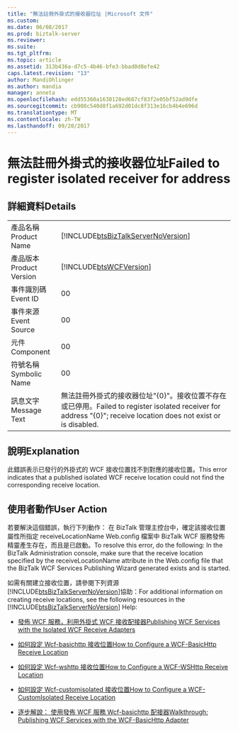 ```yaml
---
title: "無法註冊外掛式的接收器位址 |Microsoft 文件"
ms.custom: 
ms.date: 06/08/2017
ms.prod: biztalk-server
ms.reviewer: 
ms.suite: 
ms.tgt_pltfrm: 
ms.topic: article
ms.assetid: 313b436a-d7c5-4b46-bfe3-bbad0d8efe42
caps.latest.revision: "13"
author: MandiOhlinger
ms.author: mandia
manager: anneta
ms.openlocfilehash: edd55360a1638128ed687cf83f2e05bf52ad9dfe
ms.sourcegitcommit: cb908c540d8f1a692d01dc8f313e16cb4b4e696d
ms.translationtype: MT
ms.contentlocale: zh-TW
ms.lasthandoff: 09/20/2017
---
```

# <a name="failed-to-register-isolated-receiver-for-address"></a><span data-ttu-id="10d3d-102">無法註冊外掛式的接收器位址</span><span class="sxs-lookup"><span data-stu-id="10d3d-102">Failed to register isolated receiver for address</span></span>
## <a name="details"></a><span data-ttu-id="10d3d-103">詳細資料</span><span class="sxs-lookup"><span data-stu-id="10d3d-103">Details</span></span>  
  
|||  
|-|-|  
|<span data-ttu-id="10d3d-104">產品名稱</span><span class="sxs-lookup"><span data-stu-id="10d3d-104">Product Name</span></span>|[!INCLUDE[btsBizTalkServerNoVersion](../includes/btsbiztalkservernoversion-md.md)]|  
|<span data-ttu-id="10d3d-105">產品版本</span><span class="sxs-lookup"><span data-stu-id="10d3d-105">Product Version</span></span>|[!INCLUDE[btsWCFVersion](../includes/btswcfversion-md.md)]|  
|<span data-ttu-id="10d3d-106">事件識別碼</span><span class="sxs-lookup"><span data-stu-id="10d3d-106">Event ID</span></span>|<span data-ttu-id="10d3d-107">0</span><span class="sxs-lookup"><span data-stu-id="10d3d-107">0</span></span>|  
|<span data-ttu-id="10d3d-108">事件來源</span><span class="sxs-lookup"><span data-stu-id="10d3d-108">Event Source</span></span>|<span data-ttu-id="10d3d-109">0</span><span class="sxs-lookup"><span data-stu-id="10d3d-109">0</span></span>|  
|<span data-ttu-id="10d3d-110">元件</span><span class="sxs-lookup"><span data-stu-id="10d3d-110">Component</span></span>|<span data-ttu-id="10d3d-111">0</span><span class="sxs-lookup"><span data-stu-id="10d3d-111">0</span></span>|  
|<span data-ttu-id="10d3d-112">符號名稱</span><span class="sxs-lookup"><span data-stu-id="10d3d-112">Symbolic Name</span></span>|<span data-ttu-id="10d3d-113">0</span><span class="sxs-lookup"><span data-stu-id="10d3d-113">0</span></span>|  
|<span data-ttu-id="10d3d-114">訊息文字</span><span class="sxs-lookup"><span data-stu-id="10d3d-114">Message Text</span></span>|<span data-ttu-id="10d3d-115">無法註冊外掛式的接收器位址"{0}"。接收位置不存在或已停用。</span><span class="sxs-lookup"><span data-stu-id="10d3d-115">Failed to register isolated receiver for address "{0}"; receive location does not exist or is disabled.</span></span>|  
  
## <a name="explanation"></a><span data-ttu-id="10d3d-116">說明</span><span class="sxs-lookup"><span data-stu-id="10d3d-116">Explanation</span></span>  
 <span data-ttu-id="10d3d-117">此錯誤表示已發行的外掛式的 WCF 接收位置找不到對應的接收位置。</span><span class="sxs-lookup"><span data-stu-id="10d3d-117">This error indicates that a published isolated WCF receive location could not find the corresponding receive location.</span></span>  
  
## <a name="user-action"></a><span data-ttu-id="10d3d-118">使用者動作</span><span class="sxs-lookup"><span data-stu-id="10d3d-118">User Action</span></span>  
 <span data-ttu-id="10d3d-119">若要解決這個錯誤，執行下列動作： 在 BizTalk 管理主控台中，確定該接收位置屬性所指定 receiveLocationName Web.config 檔案中 BizTalk WCF 服務發佈精靈產生存在，而且是已啟動。</span><span class="sxs-lookup"><span data-stu-id="10d3d-119">To resolve this error, do the following: In the BizTalk Administration console, make sure that the receive location specified by the receiveLocationName attribute in the Web.config file that the BizTalk WCF Services Publishing Wizard generated exists and is started.</span></span>  
  
 <span data-ttu-id="10d3d-120">如需有關建立接收位置，請參閱下列資源[!INCLUDE[btsBizTalkServerNoVersion](../includes/btsbiztalkservernoversion-md.md)]協助：</span><span class="sxs-lookup"><span data-stu-id="10d3d-120">For additional information on creating receive locations, see the following resources in the [!INCLUDE[btsBizTalkServerNoVersion](../includes/btsbiztalkservernoversion-md.md)] Help:</span></span>  
  
-   [<span data-ttu-id="10d3d-121">發佈 WCF 服務，利用外掛式 WCF 接收配接器</span><span class="sxs-lookup"><span data-stu-id="10d3d-121">Publishing WCF Services with the Isolated WCF Receive Adapters</span></span>](../core/publishing-wcf-services-with-the-isolated-wcf-receive-adapters.md)  
  
-   [<span data-ttu-id="10d3d-122">如何設定 Wcf-basichttp 接收位置</span><span class="sxs-lookup"><span data-stu-id="10d3d-122">How to Configure a WCF-BasicHttp Receive Location</span></span>](http://msdn.microsoft.com/library/43f18e5d-ba28-453c-b8ce-5bcdc6f27fdd)  
  
-   [<span data-ttu-id="10d3d-123">如何設定 Wcf-wshttp 接收位置</span><span class="sxs-lookup"><span data-stu-id="10d3d-123">How to Configure a WCF-WSHttp Receive Location</span></span>](../core/how-to-configure-a-wcf-wshttp-receive-location.md)  
  
-   [<span data-ttu-id="10d3d-124">如何設定 Wcf-customisolated 接收位置</span><span class="sxs-lookup"><span data-stu-id="10d3d-124">How to Configure a WCF-CustomIsolated Receive Location</span></span>](../core/how-to-configure-a-wcf-customisolated-receive-location.md)  
  
-   [<span data-ttu-id="10d3d-125">逐步解說： 使用發佈 WCF 服務 Wcf-basichttp 配接器</span><span class="sxs-lookup"><span data-stu-id="10d3d-125">Walkthrough: Publishing WCF Services with the WCF-BasicHttp Adapter</span></span>](../core/walkthrough-publishing-wcf-services-with-the-wcf-basichttp-adapter.md)